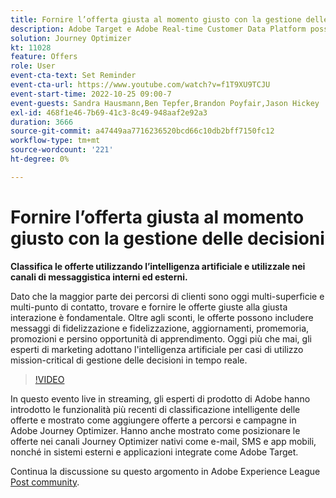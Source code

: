 ```yaml
---
title: Fornire l’offerta giusta al momento giusto con la gestione delle decisioni
description: Adobe Target e Adobe Real-time Customer Data Platform possono essere integrati per fornire un’esperienza del cliente più personalizzata. In questo evento in diretta streaming, scopri come l’integrazione di queste due piattaforme può aiutare le aziende a raccogliere dati in tempo reale e quindi a creare e testare esperienze mirate. Guarda il processo end-to-end di questa potente funzionalità in una dimostrazione live.
solution: Journey Optimizer
kt: 11028
feature: Offers
role: User
event-cta-text: Set Reminder
event-cta-url: https://www.youtube.com/watch?v=f1T9XU9TCJU
event-start-time: 2022-10-25 09:00-7
event-guests: Sandra Hausmann,Ben Tepfer,Brandon Poyfair,Jason Hickey
exl-id: 468f1e46-7b69-41c3-8c49-948aaf2e92a3
duration: 3666
source-git-commit: a47449aa7716236520bcd66c10db2bff7150fc12
workflow-type: tm+mt
source-wordcount: '221'
ht-degree: 0%

---
```


# Fornire l’offerta giusta al momento giusto con la gestione delle decisioni

**Classifica le offerte utilizzando l’intelligenza artificiale e utilizzale nei canali di messaggistica interni ed esterni.**

Dato che la maggior parte dei percorsi di clienti sono oggi multi-superficie e multi-punto di contatto, trovare e fornire le offerte giuste alla giusta interazione è fondamentale. Oltre agli sconti, le offerte possono includere messaggi di fidelizzazione e fidelizzazione, aggiornamenti, promemoria, promozioni e persino opportunità di apprendimento. Oggi più che mai, gli esperti di marketing adottano l&#39;intelligenza artificiale per casi di utilizzo mission-critical di gestione delle decisioni in tempo reale.

>[!VIDEO](https://video.tv.adobe.com/v/3410560/?quality=12&learn=on)

In questo evento live in streaming, gli esperti di prodotto di Adobe hanno introdotto le funzionalità più recenti di classificazione intelligente delle offerte e mostrato come aggiungere offerte a percorsi e campagne in Adobe Journey Optimizer.  Hanno anche mostrato come posizionare le offerte nei canali Journey Optimizer nativi come e-mail, SMS e app mobili, nonché in sistemi esterni e applicazioni integrate come Adobe Target.

Continua la discussione su questo argomento in Adobe Experience League [Post community](https://experienceleaguecommunities.adobe.com/t5/journey-optimizer-discussions/experience-league-live-post-session-discussion-deliver-the-right/m-p/554802#M55).
